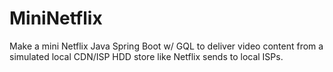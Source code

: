# MiniNetflix
Make a mini Netflix Java Spring Boot w/ GQL to deliver video content from a simulated local CDN/ISP HDD store like Netflix sends to local ISPs.
